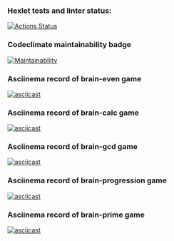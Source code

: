 ### Hexlet tests and linter status:
[![Actions Status](https://github.com/yudzhum/python-project-49/workflows/hexlet-check/badge.svg)](https://github.com/yudzhum/python-project-49/actions)

### Codeclimate maintainability badge
[![Maintainability](https://api.codeclimate.com/v1/badges/db026f4978b5fdc6577c/maintainability)](https://codeclimate.com/github/yudzhum/python-project-49/maintainability)

### Asciinema record of brain-even game
[![asciicast](https://asciinema.org/a/CKOY8LuDlKQ8kyG2b8ldIfodi.svg)](https://asciinema.org/a/CKOY8LuDlKQ8kyG2b8ldIfodi)

### Asciinema record of brain-calc game
[![asciicast](https://asciinema.org/a/C5jNpcg8dbvv4Whbw9BHS5rCu.svg)](https://asciinema.org/a/C5jNpcg8dbvv4Whbw9BHS5rCu)

### Asciinema record of brain-gcd game
[![asciicast](https://asciinema.org/a/kMToFUYM29NsB78HzOIybH0CR.svg)](https://asciinema.org/a/kMToFUYM29NsB78HzOIybH0CR)

### Asciinema record of brain-progression game
[![asciicast](https://asciinema.org/a/DKtEZDXUlEPonaT5EOS8ZcnVf.svg)](https://asciinema.org/a/DKtEZDXUlEPonaT5EOS8ZcnVf)

### Asciinema record of brain-prime game
[![asciicast](https://asciinema.org/a/AeiNVkeBN4dY7OEmvlcVw8Zt7.svg)](https://asciinema.org/a/AeiNVkeBN4dY7OEmvlcVw8Zt7)
